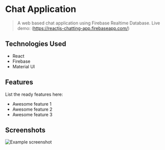 # Chat Application
> A web based chat application using Firebase Realtime Database.
> Live demo: (https://reactjs-chatting-app.firebaseapp.com/)

## Technologies Used
- React
- Firebase
- Material UI


## Features
List the ready features here:
- Awesome feature 1
- Awesome feature 2
- Awesome feature 3


## Screenshots
![Example screenshot](./img/screenshot.png)

